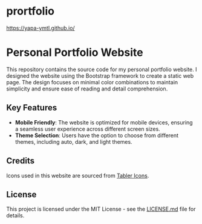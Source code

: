 # prortfolio
https://yapa-ymtl.github.io/

# Personal Portfolio Website

This repository contains the source code for my personal portfolio website. I designed the website using the Bootstrap framework to create a static web page. The design focuses on minimal color combinations to maintain simplicity and ensure ease of reading and detail comprehension.

## Key Features

- **Mobile Friendly**: The website is optimized for mobile devices, ensuring a seamless user experience across different screen sizes.
- **Theme Selection**: Users have the option to choose from different themes, including auto, dark, and light themes.

## Credits

Icons used in this website are sourced from [Tabler Icons](https://tabler.io/icons).

## License

This project is licensed under the MIT License - see the [LICENSE.md](LICENSE.md) file for details.

